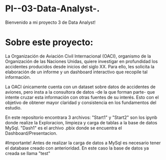 # PI--03-Data-Analyst-.

Bienvenido a mi proyecto 3 de Data Analyst!

# Sobre este proyecto:

La Organización de Aviación Civil Internacional (OACI), organismo de la Organización de las Naciones Unidas, quiere investigar en profundidad los accidentes producidos desde inicios del siglo XX. Para ello, les solicita la elaboración de un informe y un dashboard interactivo que recopile tal información.

La OACI únicamente cuenta con un dataset sobre datos de accidentes de aviones, pero insta a la consultora de datos -de la que forman parte- que intente cruzar esta información con otras fuentes de su interés. Esto con el objetivo de obtener mayor claridad y consistencia en los fundamentos del estudio.


En este repositorio encontrara 3 archivos:
 "Start1" y "Start2" son los ipynb donde realize la Exploracion, limpieza y carga de tablas a la base de datos MySql.
 "Dash1" es el archivo .pbix donde se encuentra el Dashboard/Presentacion.
 
 
 #Importante!
 Antes de realizar la carga de datos a MySql es necesario tener el database creado con anterioridad. En este caso la base de datos ya creada se llama "test"
 
 
 
